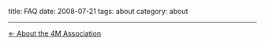title:  FAQ
date: 2008-07-21
tags: about
category: about

---
[&larr; About the 4M Association](/4m-association/about.html)